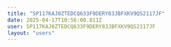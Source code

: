 ```yaml
---
title: "SP117KAJ0ZTEDCQ633F9DERY83JBFXKV9QS2117JF"
date: 2025-04-17T10:56:00.811Z
user: SP117KAJ0ZTEDCQ633F9DERY83JBFXKV9QS2117JF
layout: "users"
---
```

    